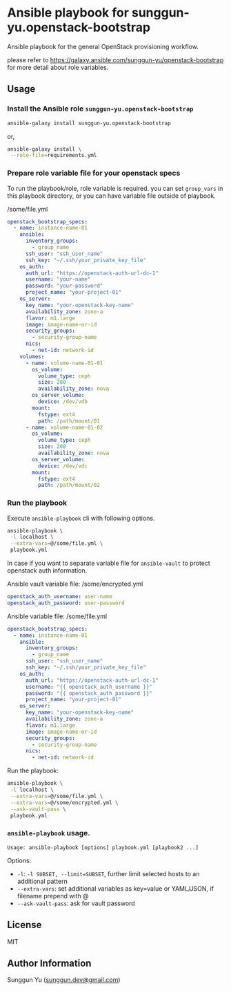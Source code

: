 Ansible playbook for sunggun-yu.openstack-bootstrap
========================================================================================================================

Ansible playbook for the general OpenStack provisioning workflow. 

please refer to https://galaxy.ansible.com/sunggun-yu/openstack-bootstrap for more detail about role variables.

Usage
------------------------------------------------------------------------------------------------------------------------


### Install the Ansible role `sunggun-yu.openstack-bootstrap`

```bash
ansible-galaxy install sunggun-yu.openstack-bootstrap
```
or,
```bash
ansible-galaxy install \
 --role-file=requirements.yml
```

### Prepare role variable file for your openstack specs
To run the playbook/role, role variable is required. you can set `group_vars` in this playbook directory, or you can have variable file outside of playbook. 

/some/file.yml
```yaml
openstack_bootstrap_specs:
  - name: instance-name-01
    ansible:
      inventory_groups:
        - group_name
      ssh_user: "ssh_user_name"
      ssh_key: "~/.ssh/your_private_key_file"
    os_auth:
      auth_url: "https://openstack-auth-url-dc-1"
      username: "your-name"
      password: "your-password"
      project_name: "your-project-01"
    os_server:
      key_name: "your-openstack-key-name"
      availability_zone: zone-a
      flavor: m1.large
      image: image-name-or-id
      security_groups:
        - security-group-name
      nics:
        - net-id: network-id
    volumes:
      - name: volume-name-01-01
        os_volume:
          volume_type: ceph
          size: 200
          availability_zone: nova
        os_server_volume:
          device: /dev/vdb
        mount:
          fstype: ext4
          path: /path/mount/01
      - name: volume-name-01-02
        os_volume:
          volume_type: ceph
          size: 200
          availability_zone: nova
        os_server_volume:
          device: /dev/vdc
        mount:
          fstype: ext4
          path: /path/mount/02
```

### Run the playbook

Execute `ansible-playbook` cli with following options.

```bash
ansible-playbook \
 -l localhost \
 --extra-vars=@/some/file.yml \
 playbook.yml 
```

In case if you want to separate variable file for `ansible-vault` to protect openstack auth information.

Ansible vault variable file: /some/encrypted.yml
```yaml
openstack_auth_username: user-name
openstack_auth_password: user-password
```

Ansible variable file: /some/file.yml
```yaml
openstack_bootstrap_specs:
  - name: instance-name-01
    ansible:
      inventory_groups:
        - group_name
      ssh_user: "ssh_user_name"
      ssh_key: "~/.ssh/your_private_key_file"
    os_auth:
      auth_url: "https://openstack-auth-url-dc-1"
      username: "{{ openstack_auth_username }}"
      password: "{{ openstack_auth_password }}"
      project_name: "your-project-01"
    os_server:
      key_name: "your-openstack-key-name"
      availability_zone: zone-a
      flavor: m1.large
      image: image-name-or-id
      security_groups:
        - security-group-name
      nics:
        - net-id: network-id
```

Run the playbook:
```bash
ansible-playbook \
 -l localhost \
 --extra-vars=@/some/file.yml \
 --extra-vars=@/some/encrypted.yml \
 --ask-vault-pass \
 playbook.yml 
```

### `ansible-playbook` usage.

```
Usage: ansible-playbook [options] playbook.yml [playbook2 ...]
```
Options:
- `-l`: `-l SUBSET, --limit=SUBSET`, further limit selected hosts to an additional pattern
- `--extra-vars`: set additional variables as key=value or YAML/JSON, if filename prepend with @
- `--ask-vault-pass`: ask for vault password

License
------------------------------------------------------------------------------------------------------------------------

MIT

Author Information
------------------------------------------------------------------------------------------------------------------------

Sunggun Yu (<sunggun.dev@gmail.com>)
